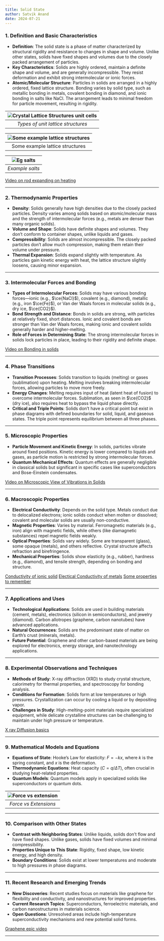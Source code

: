 ```yaml
---
title: Solid State
author: Satvik Anand
date: 2024-07-21
---
```


### 1. **Definition and Basic Characteristics**

   - **Definition**: The solid state is a phase of matter characterized by structural rigidity and resistance to changes in shape and volume. Unlike other states, solids have fixed shapes and volumes due to the closely packed arrangement of particles.
   - **Key Characteristics**: Solids are highly ordered, maintain a definite shape and volume, and are generally incompressible. They resist deformation and exhibit strong intermolecular or ionic forces.
   - **Atomic/Molecular Structure**: Particles in solids are arranged in a highly ordered, fixed lattice structure. Bonding varies by solid type, such as metallic bonding in metals, covalent bonding in diamond, and ionic bonding in salts like NaCl. The arrangement leads to minimal freedom for particle movement, resulting in rigidity.

|![Crystal Lattice Structures unit cells](https://chemed.chem.purdue.edu/genchem/topicreview/bp/ch13/graphics/13_16.gif)|
|:--:|
|*Types of unit lattice structures*|

|![Some example lattice structures](https://chemed.chem.purdue.edu/genchem/topicreview/bp/ch13/graphics/13_17.gif)|
|:---:|
|Some example lattice structures|


|![Eg salts](https://chemed.chem.purdue.edu/genchem/topicreview/bp/ch13/graphics/13_19.gif)|
|:---:|
|*Example salts*|

[Video on rod expanding on heating](https://www.youtube.com/watch?v=sNvMfuOvHwg)

---

### 2. **Thermodynamic Properties**

   - **Density**: Solids generally have high densities due to the closely packed particles. Density varies among solids based on atomic/molecular mass and the strength of intermolecular forces (e.g., metals are denser than many organic solids).
   - **Volume and Shape**: Solids have definite shapes and volumes. They don’t conform to container shapes, unlike liquids and gases.
   - **Compressibility**: Solids are almost incompressible. The closely packed particles don’t allow much compression, making them retain their volume under pressure.
   - **Thermal Expansion**: Solids expand slightly with temperature. As particles gain kinetic energy with heat, the lattice structure slightly loosens, causing minor expansion.


---

### 3. **Intermolecular Forces and Bonding**

   - **Types of Intermolecular Forces**: Solids may have various bonding forces—ionic (e.g., $\ce{NaCl}$), covalent (e.g., diamond), metallic (e.g., iron $\ce{Fe}$), or Van der Waals forces in molecular solids (e.g., dry ice, $\ce{CO2}$).
   - **Bond Strength and Distance**: Bonds in solids are strong, with particles at relatively fixed, short distances. Ionic and covalent bonds are stronger than Van der Waals forces, making ionic and covalent solids generally harder and higher-melting.
   - **Role of Forces in Determining State**: The strong intermolecular forces in solids lock particles in place, leading to their rigidity and definite shape.

[Video on Bonding in solids](https://www.youtube.com/watch?v=OUpj3A6-l5Y)

---

### 4. **Phase Transitions**

   - **Transition Processes**: Solids transition to liquids (melting) or gases (sublimation) upon heating. Melting involves breaking intermolecular forces, allowing particles to move more freely.
   - **Energy Changes**: Melting requires input of heat (latent heat of fusion) to overcome intermolecular forces. Sublimation, as seen in $\ce{CO2}$ (dry ice), also requires heat to bypass the liquid phase directly.
   - **Critical and Triple Points**: Solids don’t have a critical point but exist in phase diagrams with defined boundaries for solid, liquid, and gaseous states. The triple point represents equilibrium between all three phases.

---

### 5. **Microscopic Properties**

   - **Particle Movement and Kinetic Energy**: In solids, particles vibrate around fixed positions. Kinetic energy is lower compared to liquids and gases, as particle motion is restricted by strong intermolecular forces.
   - **Quantum Mechanical Effects**: Quantum effects are generally negligible in classical solids but significant in specific cases like superconductors and Bose-Einstein condensates.

[Video on Microscopic View of Vibrations in Solids ](https://www.youtube.com/watch?v=M78OvUppih4)

---

### 6. **Macroscopic Properties**

   - **Electrical Conductivity**: Depends on the solid type. Metals conduct due to delocalized electrons; ionic solids conduct when molten or dissolved; covalent and molecular solids are usually non-conductive.
   - **Magnetic Properties**: Varies by material. Ferromagnetic materials (e.g., iron) align with magnetic fields, while others (like diamagnetic substances) repel magnetic fields weakly.
   - **Optical Properties**: Solids vary widely. Some are transparent (glass), some opaque (metals), and others reflective. Crystal structure affects refraction and birefringence.
   - **Mechanical Properties**: Solids show elasticity (e.g., rubber), hardness (e.g., diamond), and tensile strength, depending on bonding and structure.

[Conductivity of ionic solid](https://www.youtube.com/watch?v=tsJxRUSKPIk)
[Electical Conductivity of metals](https://www.youtube.com/watch?v=B54eB3xgyHA)
[Some properties to remember](https://s3.eu-central-1.amazonaws.com/studysmarter-mediafiles/media/1865576/summary_images/propertiesdiagram.webp?X-Amz-Algorithm=AWS4-HMAC-SHA256&X-Amz-Credential=AKIA4OLDUDE42UZHAIET%2F20241104%2Feu-central-1%2Fs3%2Faws4_request&X-Amz-Date=20241104T052617Z&X-Amz-Expires=604800&X-Amz-SignedHeaders=host&X-Amz-Signature=baa311cd859e5e18de5320a7f566782e2b6a79b0c937f9c5c07e5f09d027a4ef)

---

### 7. **Applications and Uses**

   - **Technological Applications**: Solids are used in building materials (cement, metals), electronics (silicon in semiconductors), and jewelry (diamond). Carbon allotropes (graphene, carbon nanotubes) have advanced applications.
   - **Natural Occurrences**: Solids are the predominant state of matter on Earth’s crust (minerals, metals).
   - **Future Potential**: Graphene and other carbon-based materials are being explored for electronics, energy storage, and nanotechnology applications.

---

### 8. **Experimental Observations and Techniques**

   - **Methods of Study**: X-ray diffraction (XRD) to study crystal structure, calorimetry for thermal properties, and spectroscopy for bonding analysis.
   - **Conditions for Formation**: Solids form at low temperatures or high pressures. Crystallization can occur by cooling a liquid or by depositing vapor.
   - **Challenges in Study**: High-melting-point materials require specialized equipment, while delicate crystalline structures can be challenging to maintain under high pressure or temperature.

[X ray Diffusion basics](https://www.youtube.com/watch?v=AqCz_b7VJK8)

---

### 9. **Mathematical Models and Equations**

   - **Equations of State**: Hooke’s Law for elasticity: $F = -kx$, where $k$ is the spring constant, and $x$ is the deformation.
   - **Thermodynamic Equations**: Heat capacity $( C = q/\Delta T )$, often crucial in studying heat-related properties.
   - **Quantum Models**: Quantum models apply in specialized solids like superconductors or quantum dots.

|![Force vs extension](https://encrypted-tbn0.gstatic.com/images?q=tbn:ANd9GcSbiKsWPDHUGC1l68YwCzfE0WvJQJ_slT2qFw&s)|
|:---:|
|*Force vs Extensions*|

---

### 10. **Comparison with Other States**

   - **Contrast with Neighboring States**: Unlike liquids, solids don’t flow and have fixed shapes. Unlike gases, solids have fixed volumes and minimal compressibility.
   - **Properties Unique to This State**: Rigidity, fixed shape, low kinetic energy, and high density.
   - **Boundary Conditions**: Solids exist at lower temperatures and moderate to high pressures in phase diagrams.

---

### 11. **Recent Research and Emerging Trends**

   - **New Discoveries**: Recent studies focus on materials like graphene for flexibility and conductivity, and nanostructures for improved properties.
   - **Current Research Topics**: Superconductors, ferroelectric materials, and carbon nanostructures in materials science.
   - **Open Questions**: Unresolved areas include high-temperature superconductivity mechanisms and new potential solid forms.

[Graphene epic video](https://www.youtube.com/watch?v=IesIsKMjB4Y)

---

